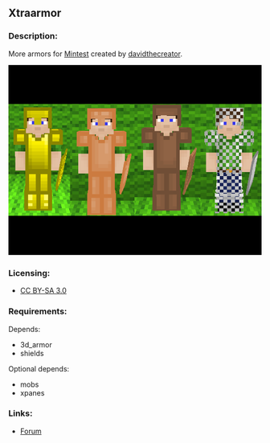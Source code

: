 ## Xtraarmor

### Description:

More armors for [Mintest](https://www.minetest.net/) created by [davidthecreator](https://forum.minetest.net/memberlist.php?mode=viewprofile&u=11158).

![screenshot](screenshot.png)

### Licensing:

- [CC BY-SA 3.0](license.txt)

### Requirements:

Depends:
- 3d_armor
- shields

Optional depends:
- mobs
- xpanes

### Links:

- [Forum](https://forum.minetest.net/viewtopic.php?t=16645)
